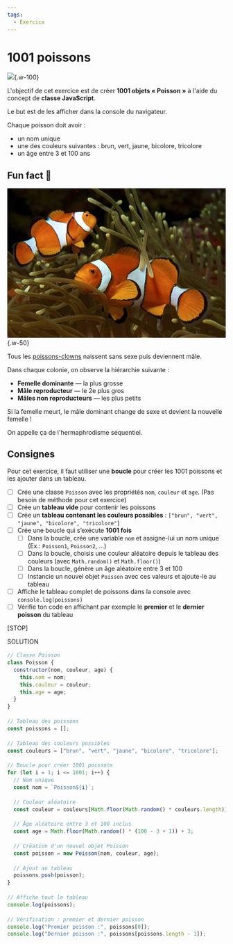 ```yaml
---
tags:
  - Exercice
---
```


# 1001 poissons

![](./1001poissons.gif){.w-100}

L'objectif de cet exercice est de créer **1001 objets « Poisson »** à l'aide du concept de **classe JavaScript**.

Le but est de les afficher dans la console du navigateur.

Chaque poisson doit avoir :

* un nom unique
* une des couleurs suivantes : brun, vert, jaune, bicolore, tricolore
* un âge entre 3 et 100 ans

## Fun fact 🐠

![](./Amphiprion_ocellaris_(Clown_anemonefish)_by_Nick_Hobgood.jpg){.w-50}

Tous les [poissons-clowns](https://fr.wikipedia.org/wiki/Poisson-clown) naissent sans sexe puis deviennent mâle.

Dans chaque colonie, on observe la hiérarchie suivante :

- **Femelle dominante** — la plus grosse
- **Mâle reproducteur** — le 2e plus gros
- **Mâles non reproducteurs** — les plus petits

Si la femelle meurt, le mâle dominant change de sexe et devient la nouvelle femelle !

On appelle ça de l'hermaphrodisme séquentiel.

## Consignes

Pour cet exercice, il faut utiliser une **boucle** pour créer les 1001 poissons et les ajouter dans un tableau.

- [ ] Crée une classe `Poisson` avec les propriétés `nom`, `couleur` et `age`. (Pas besoin de méthode pour cet exercice)
- [ ] Crée un **tableau vide** pour contenir les poissons
- [ ] Crée un **tableau contenant les couleurs possibles** : `["brun", "vert", "jaune", "bicolore", "tricolore"]`
- [ ] Crée une boucle qui s’exécute **1001 fois**
  - [ ] Dans la boucle, crée une variable `nom` et assigne-lui un nom unique (Ex.: `Poisson1`, `Poisson2`, …)
  - [ ] Dans la boucle, choisis une couleur aléatoire depuis le tableau des couleurs (avec `Math.random()` et `Math.floor()`)
  - [ ] Dans la boucle, génère un âge aléatoire entre 3 et 100
  - [ ] Instancie un nouvel objet `Poisson` avec ces valeurs et ajoute-le au tableau
- [ ] Affiche le tableau complet de poissons dans la console avec `console.log(poissons)`
- [ ] Vérifie ton code en affichant par exemple le **premier** et le **dernier poisson** du tableau

[STOP]

SOLUTION

```js
// Classe Poisson
class Poisson {
  constructor(nom, couleur, age) {
    this.nom = nom;
    this.couleur = couleur;
    this.age = age;
  }
}

// Tableau des poissons
const poissons = [];

// Tableau des couleurs possibles
const couleurs = ["brun", "vert", "jaune", "bicolore", "tricolore"];

// Boucle pour créer 1001 poissons
for (let i = 1; i <= 1001; i++) {
  // Nom unique
  const nom = `Poisson${i}`;

  // Couleur aléatoire
  const couleur = couleurs[Math.floor(Math.random() * couleurs.length)];

  // Âge aléatoire entre 3 et 100 inclus
  const age = Math.floor(Math.random() * (100 - 3 + 1)) + 3;

  // Création d'un nouvel objet Poisson
  const poisson = new Poisson(nom, couleur, age);

  // Ajout au tableau
  poissons.push(poisson);
}

// Affiche tout le tableau
console.log(poissons);

// Vérification : premier et dernier poisson
console.log("Premier poisson :", poissons[0]);
console.log("Dernier poisson :", poissons[poissons.length - 1]);
```